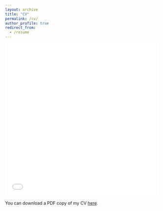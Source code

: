 ```yaml
---
layout: archive
title: "CV"
permalink: /cv/
author_profile: true
redirect_from:
  - /resume
---
```


<iframe src="/files/CV/BernsJoris_CV_2022.6.13.pdf" width="100%" height="500" frameborder="no" border="0" marginwidth="0" marginheight="0"></iframe>

You can download a PDF copy of my CV [here](/files/CV/BernsJoris_CV_2022.6.13.pdf).